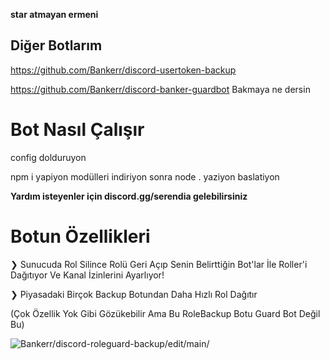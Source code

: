 **star atmayan ermeni**
## Diğer Botlarım
https://github.com/Bankerr/discord-usertoken-backup

https://github.com/Bankerr/discord-banker-guardbot Bakmaya ne dersin

# Bot Nasıl Çalışır

config dolduruyon

npm i yapiyon modülleri indiriyon sonra node . yaziyon baslatiyon

**Yardım isteyenler için discord.gg/serendia gelebilirsiniz**
# Botun Özellikleri

❯ Sunucuda Rol Silince Rolü Geri Açıp Senin Belirttiğin Bot'lar İle Roller'i Dağıtıyor Ve Kanal İzinlerini Ayarlıyor!

❯ Piyasadaki Birçok Backup Botundan Daha Hızlı Rol Dağıtır 

(Çok Özellik Yok Gibi Gözükebilir Ama Bu RoleBackup Botu Guard Bot Değil Bu)

<img src="https://komarev.com/ghpvc/?username=discord-roleguard-backup-main&label=Ziyaretçi%20Sayısı&color=da004e" alt="Bankerr/discord-roleguard-backup/edit/main/" /> <p>

